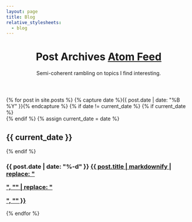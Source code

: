 ```yaml
---
layout: page
title: Blog
relative_stylesheets:
  - blog
---
```


<header>
	<h1 class="title">
		<span>Post Archives</span>
		<span><a rel="alternate" type="application/atom+xml" href="{{ site.baseurl }}/feed.xml">Atom Feed</a></span>
	</h1>
	<p class="subtitle">Semi-coherent rambling on topics I find interesting.</p>
</header>


<div id="karmdown-sucks">
	<section>
	{% for post in site.posts %}
		{% capture date %}{{ post.date | date: "%B %Y" }}{% endcapture %}
		{% if date != current_date %}
			{% if current_date %}
				</section>
				<section>
			{% endif %}
			{% assign current_date = date %}
			<h2><time datetime="{{ post.date | date: "%Y-%m" }}">{{ current_date }}</time></h2>
		{% endif %}
		<h3 class="post">
			<time datetime="{{ post.date | date: "%Y-%m-%d" }}">{{ post.date | date: "%-d" }}</time>
			<a href="{{ post.url }}">{{ post.title | markdownify | replace: "<p>", "" | replace: "</p>", "" }}</a>
		</h3>
	{% endfor %}
	</section>
</div>
